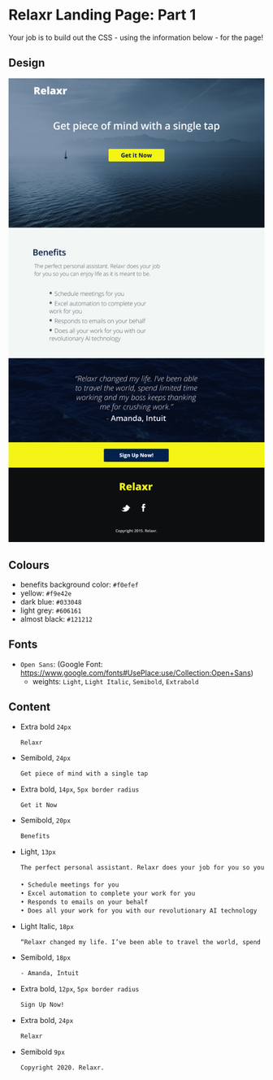 # Relaxr Landing Page: Part 1

Your job is to build out the CSS - using the information below - for the page!

## Design

![design](./images/relaxr-landing.jpg)

## Colours

- benefits background color: `#f0efef`
- yellow: `#f9e42e`
- dark blue: `#033048`
- light grey: `#606161`
- almost black: `#121212`

## Fonts

- `Open Sans`: (Google Font: https://www.google.com/fonts#UsePlace:use/Collection:Open+Sans)
  - weights: `Light`, `Light Italic`, `Semibold`, `Extrabold`

## Content

- Extra bold `24px`

  ```txt"
  Relaxr
  ```

- Semibold, `24px`
  ```txt
  Get piece of mind with a single tap
  ```
- Extra bold, `14px`, `5px border radius`
  ```txt
  Get it Now
  ```
- Semibold, `20px`
  ```txt
  Benefits
  ```
- Light, `13px`

  ```txt
  The perfect personal assistant. Relaxr does your job for you so you can enjoy life as it is meant to be.

  • Schedule meetings for you
  • Excel automation to complete your work for you
  • Responds to emails on your behalf
  • Does all your work for you with our revolutionary AI technology
  ```

- Light Italic, `18px`

  ```txt
  “Relaxr changed my life. I’ve been able to travel the world, spend limited time working and my boss keeps thanking me for crushing work.”
  ```

- Semibold, `18px`
  ```txt
  - Amanda, Intuit
  ```
- Extra bold, `12px`, `5px border radius`
  ```txt
  Sign Up Now!
  ```
- Extra bold, `24px`
  ```txt
  Relaxr
  ```
- Semibold `9px`
  ```txt
  Copyright 2020. Relaxr.
  ```
